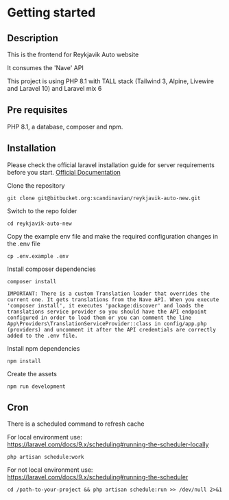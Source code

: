 # Getting started

## Description
This is the frontend for Reykjavik Auto website

It consumes the 'Nave' API 

This project is using PHP 8.1 with TALL stack (Tailwind 3, Alpine, Livewire and Laravel 10) and Laravel mix 6

## Pre requisites
PHP 8.1, a database, composer and npm.

## Installation
Please check the official laravel installation guide for server requirements before you start. [Official Documentation](https://laravel.com/docs/8.x/installation)

Clone the repository

    git clone git@bitbucket.org:scandinavian/reykjavik-auto-new.git

Switch to the repo folder

    cd reykjavik-auto-new

Copy the example env file and make the required configuration changes in the .env file

    cp .env.example .env

Install composer dependencies

    composer install 
    
    IMPORTANT: There is a custom Translation loader that overrides the current one. It gets translations from the Nave API. When you execute 'composer install', it executes 'package:discover' and loads the translations service provider so you should have the API endpoint configured in order to load them or you can comment the line App\Providers\TranslationServiceProvider::class in config/app.php (providers) and uncomment it after the API credentials are correctly added to the .env file.

Install npm dependencies

    npm install

Create the assets

    npm run development

## Cron

There is a scheduled command to refresh cache

For local environment use: https://laravel.com/docs/9.x/scheduling#running-the-scheduler-locally

    php artisan schedule:work

For not local environment use: https://laravel.com/docs/9.x/scheduling#running-the-scheduler

    cd /path-to-your-project && php artisan schedule:run >> /dev/null 2>&1